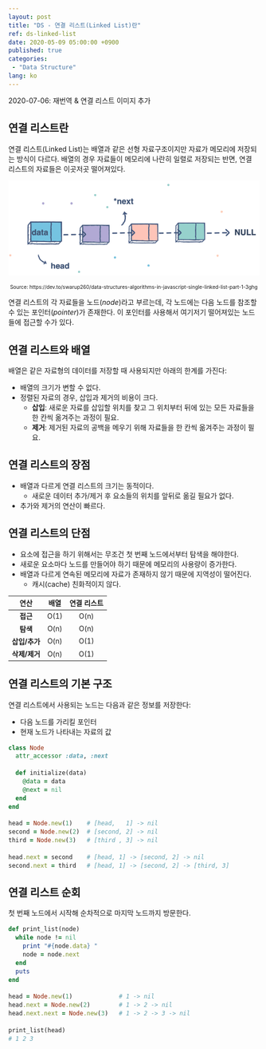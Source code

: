 ```yaml
---
layout: post
title: "DS - 연결 리스트(Linked List)란"
ref: ds-linked-list
date: 2020-05-09 05:00:00 +0900
published: true
categories:
 - "Data Structure"
lang: ko
---
```


<div class="updated">  
2020-07-06: 재번역 & 연결 리스트 이미지 추가 
</div>

## 연결 리스트란

연결 리스트(Linked List)는 배열과 같은 선형 자료구조이지만 자료가 메모리에 저장되는 방식이 다르다. 
배열의 경우 자료들이 메모리에 나란히 일렬로 저장되는 반면, 연결 리스트의 자료들은 이곳저곳 떨어져있다. 

![Linked List image](assets/images/data-structure/linked-list/linkedlist.png)
<div style="font-size: 10px; text-align: center;">Source: https://dev.to/swarup260/data-structures-algorithms-in-javascript-single-linked-list-part-1-3ghg</div>

연결 리스트의 각 자료들을 노드(_node_)라고 부르는데, 각 노드에는 다음 노드를 참조할 수 있는 포인터(_pointer_)가
존재한다. 이 포인터를 사용해서 여기저기 떨어져있는 노드들에 접근할 수가 있다.

<div class="divider"></div>

## 연결 리스트와 배열
배열은 같은 자료형의 데이터를 저장할 때 사용되지만 아래의 한계를 가진다:
- 배열의 크기가 변할 수 없다.
- 정렬된 자료의 경우, 삽입과 제거의 비용이 크다.
  + **삽입**: 새로운 자료를 삽입할 위치를 찾고 그 위치부터 뒤에 있는 모든 자료들을 한 칸씩 옮겨주는 과정이 필요. 
  + **제거**: 제거된 자료의 공백을 메우기 위해 자료들을 한 칸씩 옮겨주는 과정이 필요.

<div class="divider"></div>

## 연결 리스트의 장점
- 배열과 다르게 연결 리스트의 크기는 동적이다.
  + 새로운 데이터 추가/제거 후 요소들의 위치를 앞뒤로 옮길 필요가 없다.
- 추가와 제거의 연산이 빠르다.

## 연결 리스트의 단점
- 요소에 접근을 하기 위해서는 무조건 첫 번째 노드에서부터 탐색을 해야한다.
- 새로운 요소마다 노드를 만들어야 하기 때문에 메모리의 사용량이 증가한다.
- 배열과 다르게 연속된 메모리에 자료가 존재하지 않기 때문에 지역성이 떨어진다.
  +  캐시(cache) 친화적이지 않다.

| 연산 | 배열 | 연결 리스트 |
|:---:|:---:|:---:|
|**접근**| O(1) | O(n) |
|**탐색**| O(n) | O(n) |
|**삽입/추가**| O(n) | O(1) |
|**삭제/제거**| O(n) | O(1) |

<div class="divider"></div>

## 연결 리스트의 기본 구조
연결 리스트에서 사용되는 노드는 다음과 같은 정보를 저장한다:
- 다음 노드를 가리킬 포인터
- 현재 노드가 나타내는 자료의 값 

```rb
class Node
  attr_accessor :data, :next
  
  def initialize(data)
    @data = data
    @next = nil
  end
end

head = Node.new(1)    # [head,   1] -> nil
second = Node.new(2)  # [second, 2] -> nil
third = Node.new(3)   # [third , 3] -> nil

head.next = second    # [head, 1] -> [second, 2] -> nil
second.next = third   # [head, 1] -> [second, 2] -> [third, 3]
```

## 연결 리스트 순회
첫 번째 노드에서 시작해 순차적으로 마지막 노드까지 방문한다.
```rb
def print_list(node)
  while node != nil
    print "#{node.data} "
    node = node.next
  end
  puts
end

head = Node.new(1)             # 1 -> nil
head.next = Node.new(2)        # 1 -> 2 -> nil
head.next.next = Node.new(3)   # 1 -> 2 -> 3 -> nil

print_list(head)
# 1 2 3
```


